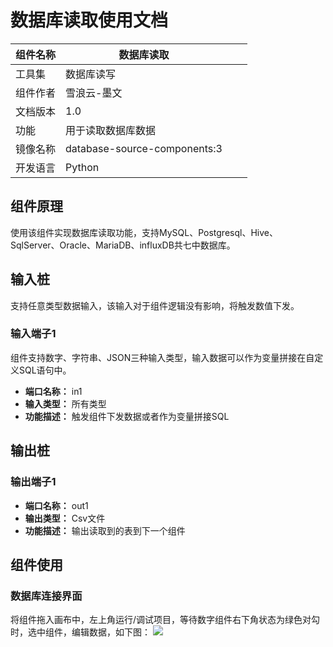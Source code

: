 # 数据库读取使用文档
| 组件名称 | 数据库读取 |  |  |
| --- | --- | --- | --- |
| 工具集 | 数据库读写 |  |  |
| 组件作者 | 雪浪云-墨文 |  |  |
| 文档版本 | 1.0 |  |  |
| 功能 | 用于读取数据库数据 |  |  |
| 镜像名称 | database-source-components:3 |  |  |
| 开发语言 | Python |  |  |

## 组件原理
使用该组件实现数据库读取功能，支持MySQL、Postgresql、Hive、SqlServer、Oracle、MariaDB、influxDB共七中数据库。

## 输入桩
支持任意类型数据输入，该输入对于组件逻辑没有影响，将触发数值下发。

### 输入端子1

组件支持数字、字符串、JSON三种输入类型，输入数据可以作为变量拼接在自定义SQL语句中。

- **端口名称：** in1
- **输入类型：** 所有类型
- **功能描述：** 触发组件下发数据或者作为变量拼接SQL

## 输出桩

### 输出端子1

- **端口名称：** out1
- **输出类型：** Csv文件
- **功能描述：** 输出读取到的表到下一个组件

## 组件使用
### 数据库连接界面
将组件拖入画布中，左上角运行/调试项目，等待数字组件右下角状态为绿色对勾时，选中组件，编辑数据，如下图：
![](./img/%E5%88%97%E8%A1%A8.png)
